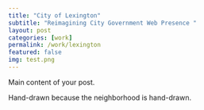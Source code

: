 ```yaml
---
title: "City of Lexington"
subtitle: "Reimagining City Government Web Presence "
layout: post
categories: [work]
permalink: /work/lexington
featured: false
img: test.png
---
```


Main content of your post.

Hand-drawn because the neighborhood is hand-drawn.